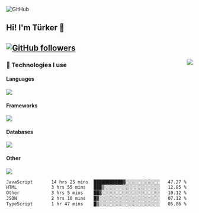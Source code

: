 ![GitHub](https://github.com/turkwr/turkwr/assets/63150613/e5462c44-ccab-48a0-8a33-9f1ea91ff35d)
<!-- ## Hi! I'm Türker 🖐️ -->
##  Hi! I'm Türker 👋
## [![GitHub followers](https://img.shields.io/github/followers/turkwr?color=333&label=Follow&logo=github&logoColor=fff&style=flat-square)](https://github.com/turkwr?tab=followers)
<a href="https://discord.com/users/162740870607536128">
 <img src="https://lanyard.cnrad.dev/api/162740870607536128?hideTimestamp=true&idleMessage=Just%20chillin'%20at%20the%20moment&bg=161a23&animated=true" align="right" />
</a>

### 🧠 Technologies I use
#### Languages
![](https://skillicons.dev/icons?i=js,ts,py,php,go&theme=dark&perline=6)
#### Frameworks
![](https://skillicons.dev/icons?i=next,react,nodejs,tailwind,bootstrap,express&theme=dark&perline=6)
#### Databases
![](https://skillicons.dev/icons?i=mongodb,mysql,sqlite,postgres&theme=dark&perline=6)
#### Other
![](https://skillicons.dev/icons?i=github,git,figma,photoshop,cloudflare,vercel,replit,vscode,visualstudio,discord&theme=dark&perline=6)


<!--START_SECTION:waka-->

```txt
JavaScript       14 hrs 25 mins  ███████████▓░░░░░░░░░░░░░   47.27 %
HTML             3 hrs 55 mins   ███▒░░░░░░░░░░░░░░░░░░░░░   12.85 %
Other            3 hrs 5 mins    ██▓░░░░░░░░░░░░░░░░░░░░░░   10.12 %
JSON             2 hrs 10 mins   █▓░░░░░░░░░░░░░░░░░░░░░░░   07.12 %
TypeScript       1 hr 47 mins    █▒░░░░░░░░░░░░░░░░░░░░░░░   05.86 %
```

<!--END_SECTION:waka-->
